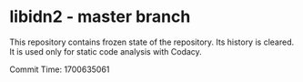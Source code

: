 # libidn2 - master branch

This repository contains frozen state of the repository.
Its history is cleared. It is used only for static code
analysis with Codacy.

Commit Time: 1700635061